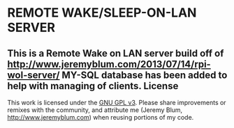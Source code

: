 REMOTE WAKE/SLEEP-ON-LAN SERVER
=========================
This is a Remote Wake on LAN server build off of http://www.jeremyblum.com/2013/07/14/rpi-wol-server/ MY-SQL database has been added to help with managing of clients.
License
-------
This work is licensed under the [GNU GPL v3](http://www.gnu.org/licenses/gpl.html).
Please share improvements or remixes with the community, and attribute me (Jeremy Blum, <http://www.jeremyblum.com>) when reusing portions of my code.